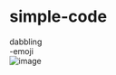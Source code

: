 # simple-code
dabbling  
-emoji  
![image](https://user-images.githubusercontent.com/66681363/153767700-a1fe5607-1d51-40e7-bdc9-e274c10a6c29.png)
